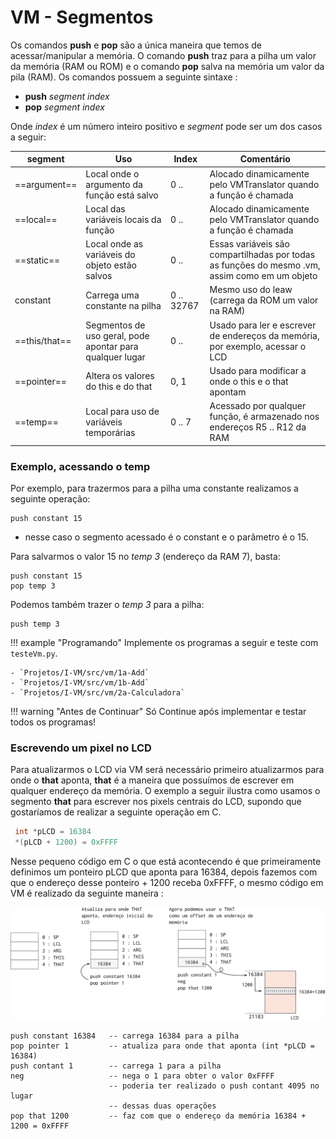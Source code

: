# VM - Segmentos

Os comandos **push** e **pop** são a única maneira que temos de acessar/manipular a memória. O comando **push** traz para a pilha um valor da memória (RAM ou ROM) e o comando **pop** salva na memória um valor da pila (RAM). Os comandos possuem a seguinte sintaxe :

- **push** *segment index*
- **pop**  *segment index*

Onde *index* é um número inteiro positivo e *segment* pode ser um dos casos a seguir:

| segment   | Uso                                                      | Index | Comentário                                                                                    |
|-----------|----------------------------------------------------------|-------------------|-----------------------------------------------------------------------------------------------|
| ==argument==  | Local onde o argumento da função está salvo              | 0 ..              | Alocado dinamicamente pelo VMTranslator quando a função é chamada                             |
| ==local==     | Local das variáveis locais da função                     | 0 ..              | Alocado dinamicamente pelo VMTranslator quando a função é chamada                             |
| ==static==    | Local onde as variáveis do objeto estão salvos           | 0 ..              | Essas variáveis são compartilhadas por todas as funções do mesmo .vm, assim como em um objeto |
| constant  | Carrega uma constante na pilha                           | 0 .. 32767        | Mesmo uso do leaw (carrega da ROM um valor na RAM)                                            |
| ==this/that== | Segmentos de uso geral, pode apontar para qualquer lugar | 0 ..              | Usado para ler e escrever de endereços da memória, por exemplo, acessar o LCD                 |
| ==pointer==   | Altera os valores do this e do that                      | 0, 1              | Usado para modificar a onde o this e o that apontam                                           |
| ==temp==      | Local para uso de variáveis temporárias                  | 0 .. 7            | Acessado por qualquer função, é armazenado nos endereços R5 .. R12 da RAM                     |

### Exemplo, acessando o temp

Por exemplo, para trazermos para a pilha uma constante realizamos a seguinte operação:

```
push constant 15
```

- nesse caso o segmento acessado é o constant e o parâmetro é o 15.

Para salvarmos o valor 15 no *temp 3* (endereço da RAM 7), basta:

```
push constant 15
pop temp 3
```

Podemos também trazer o *temp 3* para a pilha:

```
push temp 3
```

!!! example "Programando"
    Implemente os programas a seguir e teste com `testeVm.py`.

    - `Projetos/I-VM/src/vm/1a-Add`
    - `Projetos/I-VM/src/vm/1b-Add`
    - `Projetos/I-VM/src/vm/2a-Calculadora`

!!! warning "Antes de Continuar"
    Só Continue após implementar e testar todos os programas!

### Escrevendo um pixel no LCD

Para atualizarmos o LCD via VM será necessário primeiro atualizarmos para onde o **that** aponta, **that** é a maneira que possuímos de escrever em qualquer endereço da memória. O exemplo a seguir ilustra como usamos o segmento **that** para escrever nos pixels centrais do LCD, supondo que gostaríamos de realizar a seguinte operação em C.

``` c
 int *pLCD = 16384
 *(pLCD + 1200) = 0xFFFF
```

Nesse pequeno código em C o que está acontecendo é que primeiramente definimos um ponteiro pLCD que aponta para 16384, depois fazemos com que o endereço desse ponteiro + 1200 receba 0xFFFF, o mesmo código em VM é realizado da seguinte maneira :

![exemplo that atualizando LCD](figs/I-VM/that.svg)


```
push constant 16384   -- carrega 16384 para a pilha
pop pointer 1         -- atualiza para onde that aponta (int *pLCD = 16384)
push contant 1        -- carrega 1 para a pilha
neg                   -- nega o 1 para obter o valor 0xFFFF
                      -- poderia ter realizado o push contant 4095 no lugar
                      -- dessas duas operações
pop that 1200         -- faz com que o endereço da memória 16384 + 1200 = 0xFFFF
```
